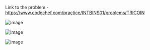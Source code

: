 Link to the problem - https://www.codechef.com/practice/INTBINS01/problems/TRICOIN


![image](https://github.com/Haleshot/Competitive-Programming/assets/57552973/f5bdf3f6-072a-4393-a29e-99e14407c309)


![image](https://github.com/Haleshot/Competitive-Programming/assets/57552973/a7446b52-b5ac-46c9-851f-8a3be5382cb4)


![image](https://github.com/Haleshot/Competitive-Programming/assets/57552973/476a2403-21de-4cb1-b0c6-d08dd5dfee48)
